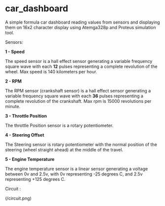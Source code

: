 # car_dashboard
A simple formula car dashboard reading values from sensors and displaying them on 16x2 character display 
using Atemga328p and Proteus simulation tool.


Sensors:

**1 - Speed**
    
The speed sensor is a hall effect sensor generating a variable frequency square wave with each **12** pulses representing a complete revolution
of the wheel. Max speed is 140 kilometers per hour.

**2 - RPM**

The RPM sensor (crankshaft sensor) is a hall effect sensor generating a variable frequency square wave with each **36** pulses representing
a complete revolution of the crankshaft. Max rpm is 15000 revolutions per minute.

**3 - Throttle Position**

The throttle Position sensor is a rotary potentiometer.

**4 - Steering Offset**

The Steering sensor is rotary potentiometer with the normal position of the steering (wheel straight ahead) at the middle of the travel.

**5 - Engine Temperature**
    
The engine temperature sensor is a linear sensor generating a voltage between 0v and 2.5v, with 0v representing -25 degrees C, and 2.5v 
representing +125 degrees C.



Circuit :

(/circuit.png)





